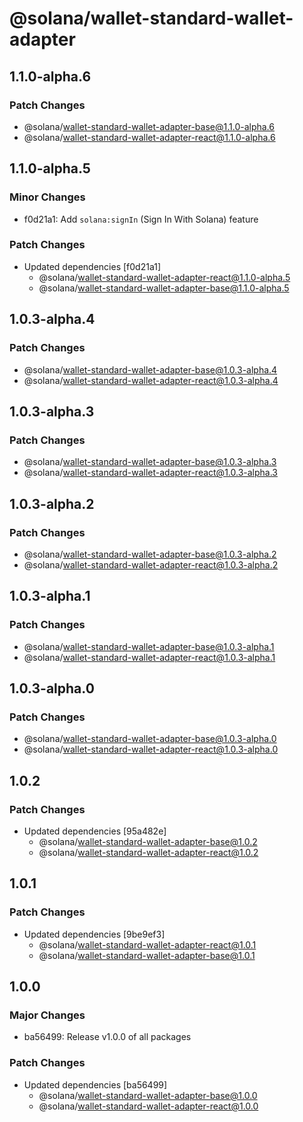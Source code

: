 # @solana/wallet-standard-wallet-adapter

## 1.1.0-alpha.6

### Patch Changes

-   @solana/wallet-standard-wallet-adapter-base@1.1.0-alpha.6
-   @solana/wallet-standard-wallet-adapter-react@1.1.0-alpha.6

## 1.1.0-alpha.5

### Minor Changes

-   f0d21a1: Add `solana:signIn` (Sign In With Solana) feature

### Patch Changes

-   Updated dependencies [f0d21a1]
    -   @solana/wallet-standard-wallet-adapter-react@1.1.0-alpha.5
    -   @solana/wallet-standard-wallet-adapter-base@1.1.0-alpha.5

## 1.0.3-alpha.4

### Patch Changes

-   @solana/wallet-standard-wallet-adapter-base@1.0.3-alpha.4
-   @solana/wallet-standard-wallet-adapter-react@1.0.3-alpha.4

## 1.0.3-alpha.3

### Patch Changes

-   @solana/wallet-standard-wallet-adapter-base@1.0.3-alpha.3
-   @solana/wallet-standard-wallet-adapter-react@1.0.3-alpha.3

## 1.0.3-alpha.2

### Patch Changes

-   @solana/wallet-standard-wallet-adapter-base@1.0.3-alpha.2
-   @solana/wallet-standard-wallet-adapter-react@1.0.3-alpha.2

## 1.0.3-alpha.1

### Patch Changes

-   @solana/wallet-standard-wallet-adapter-base@1.0.3-alpha.1
-   @solana/wallet-standard-wallet-adapter-react@1.0.3-alpha.1

## 1.0.3-alpha.0

### Patch Changes

-   @solana/wallet-standard-wallet-adapter-base@1.0.3-alpha.0
-   @solana/wallet-standard-wallet-adapter-react@1.0.3-alpha.0

## 1.0.2

### Patch Changes

-   Updated dependencies [95a482e]
    -   @solana/wallet-standard-wallet-adapter-base@1.0.2
    -   @solana/wallet-standard-wallet-adapter-react@1.0.2

## 1.0.1

### Patch Changes

-   Updated dependencies [9be9ef3]
    -   @solana/wallet-standard-wallet-adapter-react@1.0.1
    -   @solana/wallet-standard-wallet-adapter-base@1.0.1

## 1.0.0

### Major Changes

-   ba56499: Release v1.0.0 of all packages

### Patch Changes

-   Updated dependencies [ba56499]
    -   @solana/wallet-standard-wallet-adapter-base@1.0.0
    -   @solana/wallet-standard-wallet-adapter-react@1.0.0
